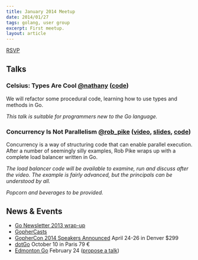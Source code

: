 ```yaml
---
title: January 2014 Meetup
date: 2014/01/27
tags: golang, user group
excerpt: First meetup.
layout: article
---
```


[RSVP](http://www.meetup.com/startupedmonton/events/153065012/)

## Talks

### Celsius: Types Are Cool [@nathany](https://twitter.com/nathany) ([code](https://github.com/edmontongo/presentations/tree/master/2014-01/celsius))

We will refactor some procedural code, learning how to use types and methods in Go.

*This talk is suitable for programmers new to the Go language.*

### Concurrency Is Not Parallelism [@rob_pike](https://twitter.com/rob_pike) ([video](https://vimeo.com/49718712), [slides](http://talks.golang.org/2012/waza.slide#1), [code](https://github.com/edmontongo/presentations/tree/master/2014-01/robpike))
  
Concurrency is a way of structuring code that can enable parallel execution. After a number of seemingly silly examples, Rob Pike wraps up with a complete load balancer written in Go.

*The load balancer code will be available to examine, run and discuss after the video.  The example is fairly advanced, but the principals can be understood by all.*

*Popcorn and beverages to be provided.*

## News &amp; Events

* [Go Newsletter 2013 wrap-up](http://www.golangweekly.com/archive/go-newsletter-2013-wrap-up/) 
* [GopherCasts](https://gophercasts.io/)
* [GopherCon 2014 Speakers Announced](http://www.gophercon.com/speakers/2013/12/25/speakers.html) April 24-26 in Denver $299
* [dotGo](http://www.dotgo.eu/) October 10 in Paris 79 &euro;
* [Edmonton Go](http://www.meetup.com/startupedmonton/events/qfwsfhysdbgc/) February 24 ([propose a talk](https://github.com/edmontongo/presentations/issues/1))

